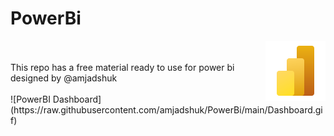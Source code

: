 # PowerBi

<img src="https://raw.githubusercontent.com/amjadshuk/PowerBi/main/icons8-power-bi-2021-96.png" alt="Image 1" style="float: right;">
<br>
<br>
This repo has a free material ready to use for power bi designed by @amjadshuk
<br>
<br>
![PowerBI Dashboard](https://raw.githubusercontent.com/amjadshuk/PowerBi/main/Dashboard.gif)


